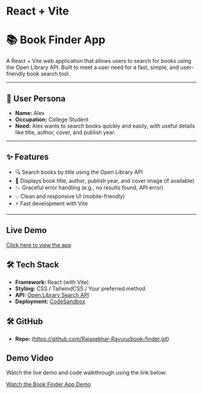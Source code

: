 # React + Vite

# 📚 Book Finder App

A React + Vite web application that allows users to search for books using the Open Library API. Built to meet a user need for a fast, simple, and user-friendly book search tool.

---

## 👤 User Persona

- **Name:** Alex  
- **Occupation:** College Student  
- **Need:** Alex wants to search books quickly and easily, with useful details like title, author, cover, and publish year.

---

## ✨ Features

- 🔍 Search books by title using the Open Library API
- 📖 Displays book title, author, publish year, and cover image (if available)
- 📉 Graceful error handling (e.g., no results found, API error)
- 💡 Clean and responsive UI (mobile-friendly)
- ⚡ Fast development with Vite

---

## Live Demo

[Click here to view the app](https://hp6zll-5173.csb.app/)


## 🛠️ Tech Stack

- **Framework:** React (with Vite)
- **Styling:** CSS / TailwindCSS / Your preferred method
- **API:** [Open Library Search API](https://openlibrary.org/dev/docs/api/search)
- **Deployment:** [CodeSandbox](https://codesandbox.io) 

## 🛠️ GitHub 

- **Repo:** (https://github.com/Rajasekhar-Ravuru/book-finder.git)

##  Demo Video
Watch the live demo and code walkthrough using the link below:

[Watch the Book Finder App Demo](https://www.loom.com/share/4671ddd1a8124d0aa9da229dd453cd2d?sid=e94983e8-eca6-4b41-9055-93545cb402e2)


